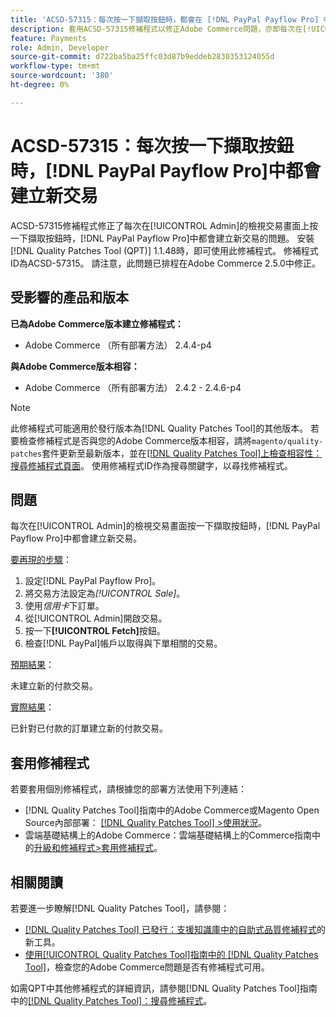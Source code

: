 ```yaml
---
title: 'ACSD-57315：每次按一下擷取按鈕時，都會在 [!DNL PayPal Payflow Pro] 中建立新交易'
description: 套用ACSD-57315修補程式以修正Adobe Commerce問題，亦即每次在[!UICONTROL Admin]的檢視交易畫面上按一下擷取按鈕時， [!DNL PayPal Payflow Pro] 中都會建立新交易。
feature: Payments
role: Admin, Developer
source-git-commit: d722ba5ba25ffc03d87b9eddeb2830353124055d
workflow-type: tm+mt
source-wordcount: '380'
ht-degree: 0%

---
```


# ACSD-57315：每次按一下擷取按鈕時，[!DNL PayPal Payflow Pro]中都會建立新交易

ACSD-57315修補程式修正了每次在[!UICONTROL Admin]的檢視交易畫面上按一下擷取按鈕時，[!DNL PayPal Payflow Pro]中都會建立新交易的問題。 安裝[!DNL Quality Patches Tool (QPT)] 1.1.48時，即可使用此修補程式。 修補程式ID為ACSD-57315。 請注意，此問題已排程在Adobe Commerce 2.5.0中修正。

## 受影響的產品和版本

**已為Adobe Commerce版本建立修補程式：**

* Adobe Commerce （所有部署方法） 2.4.4-p4

**與Adobe Commerce版本相容：**

* Adobe Commerce （所有部署方法） 2.4.2 - 2.4.6-p4

>[!NOTE]
>
>此修補程式可能適用於發行版本為[!DNL Quality Patches Tool]的其他版本。 若要檢查修補程式是否與您的Adobe Commerce版本相容，請將`magento/quality-patches`套件更新至最新版本，並在[[!DNL Quality Patches Tool]上檢查相容性：搜尋修補程式頁面](https://experienceleague.adobe.com/tools/commerce-quality-patches/index.html)。 使用修補程式ID作為搜尋關鍵字，以尋找修補程式。

## 問題

每次在[!UICONTROL Admin]的檢視交易畫面按一下擷取按鈕時，[!DNL PayPal Payflow Pro]中都會建立新交易。

<u>要再現的步驟</u>：

1. 設定[!DNL PayPal Payflow Pro]。
1. 將交易方法設定為&#x200B;*[!UICONTROL Sale]*。
1. 使用&#x200B;*信用卡*&#x200B;下訂單。
1. 從[!UICONTROL Admin]開啟交易。
1. 按一下&#x200B;**[!UICONTROL Fetch]**&#x200B;按鈕。
1. 檢查[!DNL PayPal]帳戶以取得與下單相關的交易。

<u>預期結果</u>：

未建立新的付款交易。

<u>實際結果</u>：

已針對已付款的訂單建立新的付款交易。

## 套用修補程式

若要套用個別修補程式，請根據您的部署方法使用下列連結：

* [!DNL Quality Patches Tool]指南中的Adobe Commerce或Magento Open Source內部部署： [[!DNL Quality Patches Tool] >使用狀況](https://experienceleague.adobe.com/docs/commerce-operations/tools/quality-patches-tool/usage.html)。
* 雲端基礎結構上的Adobe Commerce：雲端基礎結構上的Commerce指南中的[升級和修補程式>套用修補程式](https://experienceleague.adobe.com/docs/commerce-cloud-service/user-guide/develop/upgrade/apply-patches.html)。

## 相關閱讀

若要進一步瞭解[!DNL Quality Patches Tool]，請參閱：

* [[!DNL Quality Patches Tool] 已發行：支援知識庫中的自助式品質修補程式](https://experienceleague.adobe.com/en/docs/commerce-knowledge-base/kb/announcements/commerce-announcements/magento-quality-patches-released-new-tool-to-self-serve-quality-patches)的新工具。
* [使用[!UICONTROL Quality Patches Tool]指南中的 [!DNL Quality Patches Tool]](/help/tools/quality-patches-tool/patches-available-in-qpt/check-patch-for-magento-issue-with-magento-quality-patches.md)，檢查您的Adobe Commerce問題是否有修補程式可用。


如需QPT中其他修補程式的詳細資訊，請參閱[!DNL Quality Patches Tool]指南中的[[!DNL Quality Patches Tool]：搜尋修補程式](https://experienceleague.adobe.com/tools/commerce-quality-patches/index.html)。
